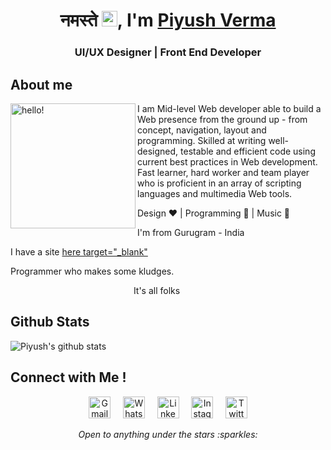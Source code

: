 
<h1 align="center"> नमस्ते <img src="https://github.com/souvikguria98/souvikguria98/raw/master/Hi.gif" width="25" style="max-width:100%;">, I'm <a href="https://itsthepiyush.web.app/" rel="nofollow" target="_blank">Piyush Verma</a></h1>
<h3 align="center">UI/UX Designer | Front End Developer</h3>

 



## About me
<p>
  <img width="200" alt="hello!" align="left" src="https://giffiles.alphacoders.com/956/9562.gif">
</p>
<div>
 <p>
I am Mid-level Web developer able to build a Web presence from the ground up - from concept, navigation, layout and programming. Skilled at writing well-designed, testable and efficient code using current best practices in Web development. Fast learner, hard worker and team player who is proficient in an array of scripting languages and multimedia Web tools.
</p>
</div>

Design ❤️ | Programming 💙 | Music 💚

I'm from Gurugram - India  

I have a site [here target="_blank"](https://itsthepiyush.web.app/)

Programmer who makes some kludges.

&nbsp;&nbsp;&nbsp;&nbsp;&nbsp;&nbsp;&nbsp;&nbsp;&nbsp;&nbsp;&nbsp;&nbsp;&nbsp;&nbsp;&nbsp;&nbsp;&nbsp;&nbsp;&nbsp;&nbsp;&nbsp;&nbsp;&nbsp;&nbsp;&nbsp;&nbsp;&nbsp;&nbsp;&nbsp;&nbsp;&nbsp;&nbsp;&nbsp;&nbsp;&nbsp;&nbsp;&nbsp;&nbsp;&nbsp;&nbsp;&nbsp;&nbsp;&nbsp;&nbsp;&nbsp;&nbsp;&nbsp;&nbsp;&nbsp;&nbsp;It's all folks

## Github Stats
 
![Piyush's github stats](https://github-readme-stats.vercel.app/api?username=ThePiyushVerma&show_icons=true&theme=default)
 
 

## Connect with Me !

<!-- Social Media linkss -->

 
<p align="center">
    <a href="mailto:verma.piyush9@gmail.com"><img src="https://www.flaticon.com/svg/static/icons/svg/2913/2913990.svg" width="35px" alt="Gmail"></a> &nbsp; &nbsp;
   <a target="_blank" href="https://api.whatsapp.com/send?phone=+919315395856"><img src="https://github.com/Quadrified/Quadrified/blob/master/assets/social_media_svgs/whatsapp-round.svg" width="35px" alt="Whatsapp"></a> &nbsp; &nbsp;
  <a target="_blank" href="https://www.linkedin.com/in/ThePiyushVerma"><img src="https://github.com/Quadrified/Quadrified/blob/master/assets/social_media_svgs/linkedin-round.svg" width="35px" alt="LinkedIn"></a> &nbsp; &nbsp;
  <a target="_blank" href="https://instagram.com/ThePiyushVerma"><img src="https://github.com/Quadrified/Quadrified/blob/master/assets/social_media_svgs/instagram-round.svg" width="35px" alt="Instagram"></a> &nbsp; &nbsp;
  <a target="_blank" href="https://twitter.com/ThePiyushVerma"><img src="https://github.com/Quadrified/Quadrified/blob/master/assets/social_media_svgs/twitter-round.svg" width="35px" alt="Twitter">     </a>
</p>

<p align="center">
  <i> Open to anything under the stars :sparkles: </i>
</p>
